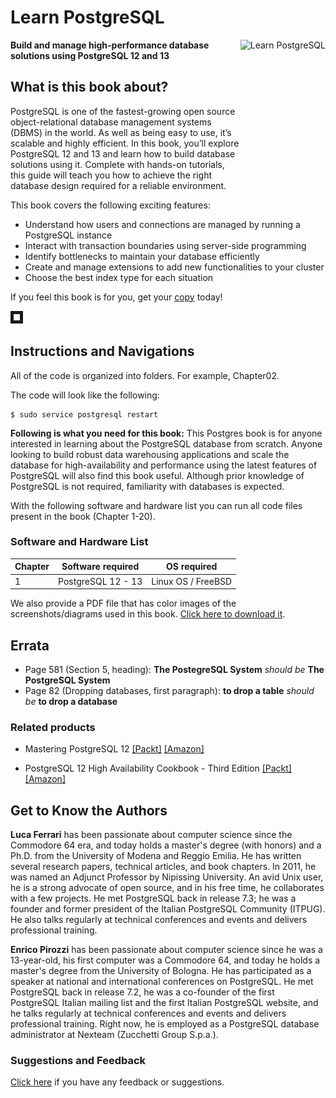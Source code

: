 # Learn PostgreSQL

<a href="https://www.packtpub.com/product/learn-postgresql/9781838985288"><img src="https://static.packt-cdn.com/products/9781838985288/cover/smaller" alt="Learn PostgreSQL" height="256px" align="right"></a>



**Build and manage high-performance database solutions using PostgreSQL 12 and 13**

## What is this book about?
PostgreSQL is one of the fastest-growing open source object-relational database management systems (DBMS) in the world. As well as being easy to use, it’s scalable and highly efficient. In this book, you’ll explore PostgreSQL 12 and 13 and learn how to build database solutions using it. Complete with hands-on tutorials, this guide will teach you how to achieve the right database design required for a reliable environment.

This book covers the following exciting features: 
* Understand how users and connections are managed by running a PostgreSQL instance
* Interact with transaction boundaries using server-side programming
* Identify bottlenecks to maintain your database efficiently
* Create and manage extensions to add new functionalities to your cluster
* Choose the best index type for each situation

If you feel this book is for you, get your [copy](https://www.amazon.com/dp/183898528X) today!

<a href="https://www.packtpub.com/?utm_source=github&utm_medium=banner&utm_campaign=GitHubBanner"><img src="https://raw.githubusercontent.com/PacktPublishing/GitHub/master/GitHub.png" 
alt="https://www.packtpub.com/" border="5" /></a>


## Instructions and Navigations
All of the code is organized into folders. For example, Chapter02.

The code will look like the following:
```
$ sudo service postgresql restart
```

**Following is what you need for this book:**
This Postgres book is for anyone interested in learning about the PostgreSQL database from scratch. Anyone looking to build robust data warehousing applications and scale the database for high-availability and performance using the latest features of PostgreSQL will also find this book useful. Although prior knowledge of PostgreSQL is not required, familiarity with databases is expected.

With the following software and hardware list you can run all code files present in the book (Chapter 1-20).

### Software and Hardware List

| Chapter  | Software required                   | OS required                        |
| -------- | ------------------------------------| -----------------------------------|
| 1        | PostgreSQL 12 - 13                  | Linux OS / FreeBSD |


We also provide a PDF file that has color images of the screenshots/diagrams used in this book. [Click here to download it](https://static.packt-cdn.com/downloads/9781838985288_ColorImages.pdf).

## Errata
* Page 581 (Section 5, heading): **The PostegreSQL System** _should be_ **The PostgreSQL System**
* Page 82 (Dropping databases, first paragraph): **to drop a table** _should be_ **to drop a database**

### Related products 
* Mastering PostgreSQL 12 [[Packt]](https://www.packtpub.com/product/mastering-postgresql-12-third-edition/9781838988821) [[Amazon]](https://www.amazon.com/dp/1838988823)

* PostgreSQL 12 High Availability Cookbook - Third Edition [[Packt]](https://www.packtpub.com/product/postgresql-12-high-availability-cookbook-third-edition/9781838984854) [[Amazon]](https://www.amazon.com/dp/1838984852)

## Get to Know the Authors
**Luca Ferrari**
has been passionate about computer science since the Commodore 64 era, and today holds a master's degree (with honors) and a Ph.D. from the University of Modena and Reggio Emilia. He has written several research papers, technical articles, and book chapters. In 2011, he was named an Adjunct Professor by Nipissing University. An avid Unix user, he is a strong advocate of open source, and in his free time, he collaborates with a few projects. He met PostgreSQL back in release 7.3; he was a founder and former president of the Italian PostgreSQL Community (ITPUG). He also talks regularly at technical conferences and events and delivers professional training.

**Enrico Pirozzi**
has been passionate about computer science since he was a 13-year-old, his first computer was a Commodore 64, and today he holds a master's degree from the University of Bologna. He has participated as a speaker at national and international conferences on PostgreSQL. He met PostgreSQL back in release 7.2, he was a co-founder of the first PostgreSQL Italian mailing list and the first Italian PostgreSQL website, and he talks regularly at technical conferences and events and delivers professional training. Right now, he is employed as a PostgreSQL database administrator at Nexteam (Zucchetti Group S.p.a.).


### Suggestions and Feedback
[Click here](https://docs.google.com/forms/d/e/1FAIpQLSdy7dATC6QmEL81FIUuymZ0Wy9vH1jHkvpY57OiMeKGqib_Ow/viewform) if you have any feedback or suggestions.
